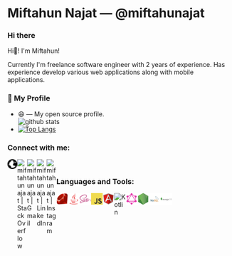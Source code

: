 # Miftahun Najat &mdash; @miftahunajat
### Hi there 

Hi👋! I'm Miftahun!

Currently I'm freelance software engineer with 2 years of experience. Has experience develop various web applications along with mobile applications.

### 🌱 My Profile
- 😄 &mdash; My open source profile. <br> ![github stats](https://github-readme-stats.vercel.app/api?username=miftahunajat&show_icons=true)
- [![Top Langs](https://github-readme-stats.vercel.app/api/top-langs/?username=miftahunajat&layout=compact)](https://github.com/anuraghazra/github-readme-stats)


### Connect with me:

[<img align="left" alt="miftahunajat.github.io" width="22px" src="https://raw.githubusercontent.com/iconic/open-iconic/master/svg/globe.svg" />][website]
[<img align="left" alt="miftahunajat | StackOverflow" width="22px" src="https://cdn.jsdelivr.net/npm/simple-icons@v3/icons/stackoverflow.svg" />][stackoverflow]
[<img align="left" alt="miftahunajat | Gmail" width="22px" src="https://cdn.jsdelivr.net/npm/simple-icons@v3/icons/gmail.svg" />][email]
[<img align="left" alt="miftahunajat | LinkedIn" width="22px" src="https://cdn.jsdelivr.net/npm/simple-icons@v3/icons/linkedin.svg" />][linkedin]
[<img align="left" alt="miftahunajat | Instagram" width="22px" src="https://cdn.jsdelivr.net/npm/simple-icons@v3/icons/instagram.svg" />][instagram]

<br />

### Languages and Tools:

<img align="left" alt="Ruby on Rails" width="26px" src="https://raw.githubusercontent.com/devicons/devicon/0d6c64dbbf311879f7d563bfc3ccf559f9ed111c/icons/ruby/ruby-original.svg" />
<img align="left" alt="Java" width="26px" src="https://raw.githubusercontent.com/devicons/devicon/0d6c64dbbf311879f7d563bfc3ccf559f9ed111c/icons/java/java-plain.svg" />
<img align="left" alt="Sass" width="26px" src="https://raw.githubusercontent.com/github/explore/80688e429a7d4ef2fca1e82350fe8e3517d3494d/topics/sass/sass.png" />
<img align="left" alt="JavaScript" width="26px" src="https://raw.githubusercontent.com/github/explore/80688e429a7d4ef2fca1e82350fe8e3517d3494d/topics/javascript/javascript.png" />
<img align="left" alt="Angular" width="26px" src="https://raw.githubusercontent.com/devicons/devicon/0d6c64dbbf311879f7d563bfc3ccf559f9ed111c/icons/angularjs/angularjs-original.svg" />
<img align="left" alt="Kotlin" width="26px" src="https://cdn.iconscout.com/icon/free/png-512/kotlin-283155.png" />
<img align="left" alt="GraphQL" width="26px" src="https://raw.githubusercontent.com/github/explore/80688e429a7d4ef2fca1e82350fe8e3517d3494d/topics/graphql/graphql.png" />
<img align="left" alt="Node.js" width="26px" src="https://raw.githubusercontent.com/github/explore/80688e429a7d4ef2fca1e82350fe8e3517d3494d/topics/nodejs/nodejs.png" />
<img align="left" alt="MySQL" width="26px" src="https://raw.githubusercontent.com/github/explore/80688e429a7d4ef2fca1e82350fe8e3517d3494d/topics/mysql/mysql.png" />
<img align="left" alt="MongoDB" width="26px" src="https://raw.githubusercontent.com/github/explore/80688e429a7d4ef2fca1e82350fe8e3517d3494d/topics/mongodb/mongodb.png" />

<br />
<br />

[website]: miftahunajat.github.io
[email]: mailto:miftahunajat@gmail.com
[linkedin]: https://linkedin.com/in/miftahunajat
[instagram]: https://instagram.com/miftahunajat
[stackoverflow]: https://stackoverflow.com/users/10498648/miftahun-najat
